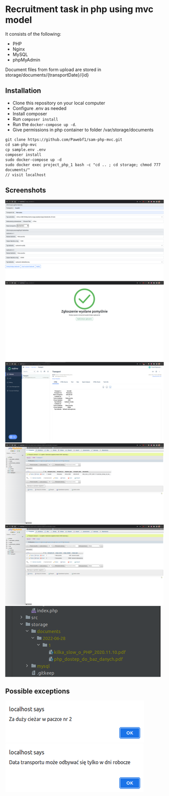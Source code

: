 # Recruitment task in php using mvc model

It consists of the following:

* PHP
* Nginx
* MySQL
* phpMyAdmin

Document files from form upload are stored in storage/documents/{transportDate}/{id}

## Installation

* Clone this repository on your local computer
* Configure .env as needed
* Install composer
* Run `composer install`
* Run the `docker-compose up -d`.
* Give permissions in php container to folder /var/storage/documents

```shell
git clone https://github.com/Pawebf1/sam-php-mvc.git
cd sam-php-mvc
cp sample.env .env
composer install
sudo docker-compose up -d
sudo docker exec project_php_1 bash -c "cd .. ; cd storage; chmod 777 documents/"
// visit localhost
```

## Screenshots

![](screenshots/home_page.png)
![](screenshots/success_page.png)
![](screenshots/email.png)
![](screenshots/db_transport.png)
![](screenshots/db_cargo.png)
![](screenshots/stored_documents.png)

## Possible exceptions

![](screenshots/exception_weight.png)
![](screenshots/exceptions_date.png)